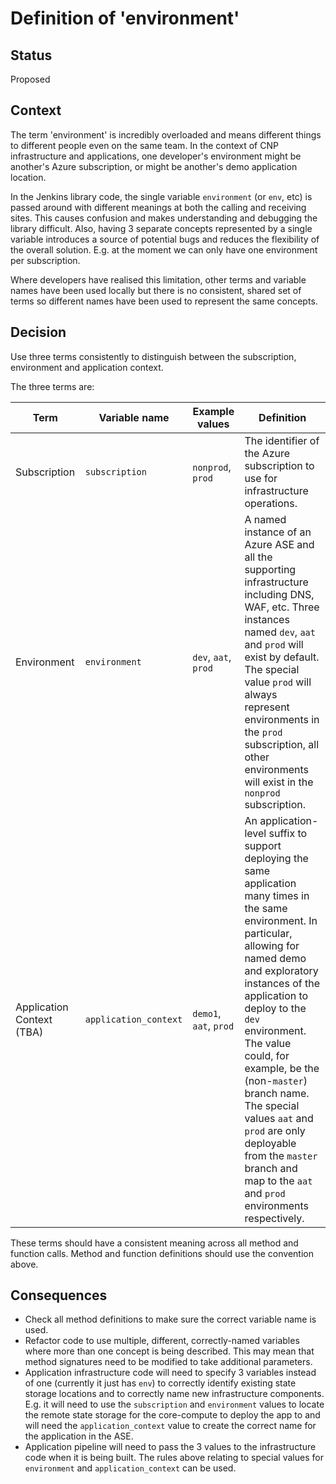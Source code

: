 # Definition of 'environment'

## Status

Proposed

## Context

The term 'environment' is incredibly overloaded and means different things to different people
even on the same team. In the context of CNP infrastructure and applications, one developer's environment might be
another's Azure subscription, or might be another's demo application location.

In the Jenkins library code, the single variable `environment` (or `env`, etc) is passed around with different meanings at both the calling and receiving sites. This causes confusion and makes understanding and debugging the library difficult. Also, having 3 separate concepts represented by a single variable introduces a source of potential bugs and reduces the flexibility of the overall solution. E.g. at the moment we can only have one environment per subscription.

Where developers have realised this limitation, other terms and variable names have been used locally but there is no consistent, shared set of terms so different names have been used to represent the same concepts.

## Decision

Use three terms consistently to distinguish between the subscription, environment and application context.

The three terms are:

| Term | Variable name | Example values | Definition |
| ---- | ----|  ----------- | -- |
| Subscription | `subscription`| `nonprod`, `prod` | The identifier of the Azure subscription to use for infrastructure operations. |
| Environment | `environment` | `dev`, `aat`, `prod` | A named instance of an Azure ASE and all the supporting infrastructure including DNS, WAF, etc. Three instances named `dev`, `aat` and `prod` will exist by default. The special value `prod` will always represent environments in the `prod` subscription, all other environments will exist in the `nonprod` subscription. |
| Application Context (TBA) | `application_context` | `demo1`, `aat`, `prod` | An application-level suffix to support deploying the same application many times in the same environment. In particular, allowing for named demo and exploratory instances of the application to deploy to the `dev` environment. The value could, for example, be the (non-`master`) branch name. The special values `aat` and `prod` are only deployable from the `master` branch and map to the `aat` and `prod` environments respectively. |

These terms should have a consistent meaning across all method and function calls. Method
and function definitions should use the convention above.

## Consequences

* Check all method definitions to make sure the correct variable name is used.
* Refactor code to use multiple, different, correctly-named variables where more than one concept is being described. This may mean that method signatures need to be modified to take additional parameters.
* Application infrastructure code will need to specify 3 variables instead of one (currently it just has `env`) to correctly identify existing state storage locations and to correctly name new infrastructure components. E.g. it will need to use the `subscription` and `environment` values to locate the remote state storage for the core-compute to deploy the app to and will need the `application_context` value to create the correct name for the application in the ASE.
* Application pipeline will need to pass the 3 values to the infrastructure code when it is being built. The rules above relating to special values for `environment` and `application_context` can be used.
